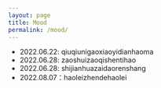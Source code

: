 ```yaml
---
layout: page
title: Mood
permalink: /mood/
---
```


- 2022.06.22: qiuqiunigaoxiaoyidianhaoma
- 2022.06.28: zaoshuizaoqishentihao
- 2022.06.28: shijianhuazaidaorenshang
- 2022.08.07：haoleizhendehaolei